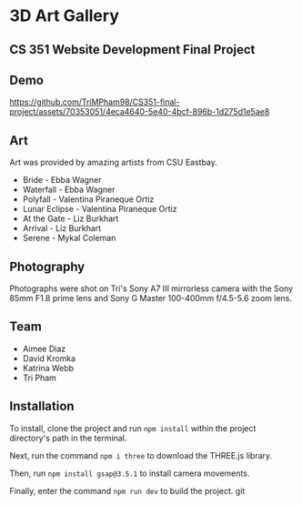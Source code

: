 # 3D Art Gallery

## CS 351 Website Development Final Project

## Demo

https://github.com/TriMPham98/CS351-final-project/assets/70353051/4eca4640-5e40-4bcf-896b-1d275d1e5ae8

## Art
Art was provided by amazing artists from CSU Eastbay.
* Bride - Ebba Wagner
* Waterfall - Ebba Wagner
* Polyfall - Valentina Piraneque Ortiz
* Lunar Eclipse - Valentina Piraneque Ortiz
* At the Gate - Liz Burkhart
* Arrival - Liz Burkhart
* Serene - Mykal Coleman

## Photography
Photographs were shot on Tri's Sony A7 III mirrorless camera with the Sony 85mm F1.8 prime lens and Sony G Master 100-400mm f/4.5-5.6 zoom lens.
  
## Team
* Aimee Diaz
* David Kromka
* Katrina Webb
* Tri Pham
  
## Installation
To install, clone the project and run ```npm install``` within the project directory's path in the terminal.

Next, run the command ```npm i three``` to download the THREE.js library.

Then, run ```npm install gsap@3.5.1``` to install camera movements.

Finally, enter the command ```npm run dev``` to build the project.
git
